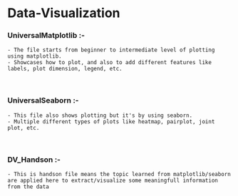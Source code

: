 # Data-Visualization

### UniversalMatplotlib :-
    - The file starts from beginner to intermediate level of plotting using matplotlib.
    - Showcases how to plot, and also to add different features like labels, plot dimension, legend, etc.
<br/>

### UniversalSeaborn :- 
    - This file also shows plotting but it's by using seaborn.
    - Multiple different types of plots like heatmap, pairplot, joint plot, etc.
<br/>

### DV_Handson :-
    - This is handson file means the topic learned from matplotlib/seaborn are applied here to extract/visualize some meaningfull information from the data

